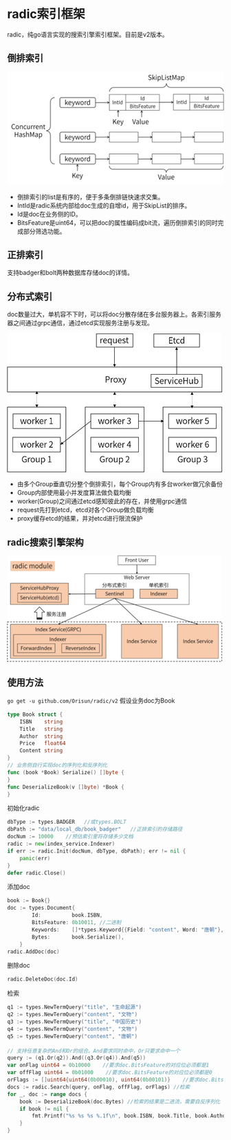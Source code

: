 # radic索引框架
radic，纯go语言实现的搜索引擎索引框架。目前是v2版本。    
## 倒排索引

<img src="img/倒排索引.png" width="700"/>    

- 倒排索引的list是有序的，便于多条倒排链快速求交集。    
- IntId是radic系统内部给doc生成的自增id，用于SkipList的排序。  
- Id是doc在业务侧的ID。   
- BitsFeature是uint64，可以把doc的属性编码成bit流，遍历倒排索引的同时完成部分筛选功能。  

## 正排索引
支持badger和bolt两种数据库存储doc的详情。  

## 分布式索引
doc数量过大，单机容不下时，可以将doc分散存储在多台服务器上。各索引服务器之间通过grpc通信，通过etcd实现服务注册与发现。  

<img src="img/分布式索引架构.png" width="500"/>    

- 由多个Group垂直切分整个倒排索引，每个Group内有多台worker做冗余备份
- Group内部使用最小并发度算法做负载均衡
- worker(Group)之间通过etcd感知彼此的存在，并使用grpc通信
- request先打到etcd，etcd对各个Group做负载均衡
- proxy缓存etcd的结果，并对etcd进行限流保护  

## radic搜索引擎架构
<img src="img/radic搜索引擎架构.png" width="500"/>   

## 使用方法
`go get -u github.com/Orisun/radic/v2`
假设业务doc为Book
```go 
type Book struct {
	ISBN    string
	Title   string
	Author  string
	Price   float64
	Content string
}
// 业务侧自行实现doc的序列化和反序列化
func (book *Book) Serialize() []byte {
}
func DeserializeBook(v []byte) *Book {
}
```
初始化radic  
```go
dbType := types.BADGER   //或types.BOLT
dbPath := "data/local_db/book_badger"   //正排索引的存储路径
docNum := 10000    //预估索引里将存储多少文档
radic := new(index_service.Indexer)
if err := radic.Init(docNum, dbType, dbPath); err != nil {
    panic(err)
}
defer radic.Close()
```
添加doc  
```go
book := Book{}
doc := types.Document{
		Id:          book.ISBN,
		BitsFeature: 0b10011, //二进制
		Keywords:    []*types.Keyword{{Field: "content", Word: "唐朝"}, {Field: "content", Word: "文物"}, {Field: "title", Word: book.Title}},
		Bytes:       book.Serialize(),
	}
radic.AddDoc(doc)
```
删除doc  
```go 
radic.DeleteDoc(doc.Id)
```
检索  
```go 
q1 := types.NewTermQuery("title", "生命起源")
q2 := types.NewTermQuery("content", "文物")
q3 := types.NewTermQuery("title", "中国历史")
q4 := types.NewTermQuery("content", "文物")
q5 := types.NewTermQuery("content", "唐朝")

// 支持任意复杂的And和Or的组合。And要求同时命中，Or只要求命中一个
query := (q1.Or(q2)).And((q3.Or(q4)).And(q5))
var onFlag uint64 = 0b10000    //要求doc.BitsFeature的对应位必须都是1
var offFlag uint64 = 0b01000    //要求doc.BitsFeature的对应位必须都是0
orFlags := []uint64{uint64(0b00010), uint64(0b00101)}    //要求doc.BitsFeature的对应位至少有一个是1
docs := radic.Search(query, onFlag, offFlag, orFlags) //检索
for _, doc := range docs {
    book := DeserializeBook(doc.Bytes) //检索的结果是二进流，需要自反序列化
    if book != nil {
        fmt.Printf("%s %s %s %.1f\n", book.ISBN, book.Title, book.Author, book.Price)
    }
}
```
